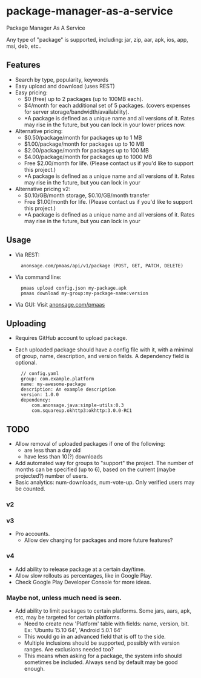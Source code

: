 # package-manager-as-a-service
Package Manager As A Service

Any type of  "package" is supported, including: jar, zip, aar, apk, ios, app, msi, deb, etc..



## Features

- Search by type, popularity, keywords
- Easy upload and download (uses REST)
- Easy pricing:
  - $0 (free) up to 2 packages (up to 100MB each).
  - $4/month for each additional set of 5 packages. (covers expenses for server storage/bandwidth/availability).
  - *A package is defined as a unique name and all versions of it. Rates may rise in the future, but you can lock in your lower prices now.
- Alternative pricing:
  - $0.50/package/month for packages up to 1 MB
  - $1.00/package/month for packages up to 10 MB
  - $2.00/package/month for packages up to 100 MB
  - $4.00/package/month for packages up to 1000 MB
  - Free $2.00/month for life. (Please contact us if you'd like to support this project.)
  - *A package is defined as a unique name and all versions of it. Rates may rise in the future, but you can lock in your
- Alternative pricing v2:
  - $0.10/GB/month storage, $0.10/GB/month transfer
  - Free $1.00/month for life. (Please contact us if you'd like to support this project.)
  - *A package is defined as a unique name and all versions of it. Rates may rise in the future, but you can lock in your


## Usage

- Via REST:

        anonsage.com/pmaas/api/v1/package (POST, GET, PATCH, DELETE)

- Via command line:

        pmaas upload config.json my-package.apk
        pmaas download my-group:my-package-name:version

- Via GUI: Visit [anonsage.com/pmaas](http://anonsage.com/pmaas)



## Uploading

- Requires GitHub account to upload package.
- Each uploaded package should have a config file with it, with a minimal of group, name, description, and version fields. A dependency field is optional.

        // config.yaml
        group: com.example.platform
        name: my-awesome-package
        description: An example description
        version: 1.0.0
        dependency:
            com.anonsage.java:simple-utils:0.3
            com.squareup.okhttp3:okhttp:3.0.0-RC1



## TODO 

- Allow removal of uploaded packages if one of the following:
  - are less than a day old
  - have less than 10(?) downloads
- Add automated way for groups to "support" the project. The number of months can be specified (up to 6), based on the current (maybe projected?) number of users.
- Basic analytics: num-downloads, num-vote-up. Only verified users may be counted.

### v2


### v3
- Pro accounts.
  - Allow dev charging for packages and more future features?

### v4
- Add ability to release package at a certain day/time.
- Allow slow rollouts as percentages, like in Google Play.
- Check Google Play Developer Console for more ideas.

### Maybe not, unless much need is seen.
- Add ability to limit packages to certain platforms. Some jars, aars, apk, etc, may be targeted for certain platforms.
  - Need to create new 'Platform' table with fields: name, version, bit. Ex: 'Ubuntu 15.10 64', 'Android 5.0.1 64'
  - This would go in an advanced field that is off to the side.
  - Multiple inclusions should be supported, possibly with version ranges. Are exclusions needed too?
  - This means when asking for a package, the system info should sometimes be included. Always send by default may be good enough.

